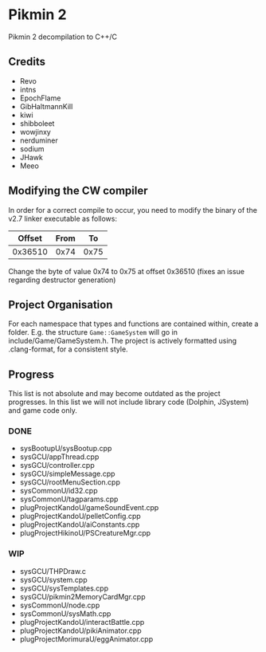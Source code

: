 # Pikmin 2
Pikmin 2 decompilation to C++/C

## Credits
- Revo
- intns
- EpochFlame
- GibHaltmannKill
- kiwi
- shibboleet
- wowjinxy
- nerduminer
- sodium
- JHawk
- Meeo

## Modifying the CW compiler
In order for a correct compile to occur, you need to modify the binary of the v2.7 linker executable as follows:

| Offset | From | To |
| :---: | :---: | :---: |
| 0x36510 | 0x74 | 0x75 |

Change the byte of value 0x74 to 0x75 at offset 0x36510 (fixes an issue regarding destructor generation)

## Project Organisation
For each namespace that types and functions are contained within, create a folder. E.g. the structure `Game::GameSystem` will go in include/Game/GameSystem.h.
The project is actively formatted using .clang-format, for a consistent style.

## Progress
This list is not absolute and may become outdated as the project progresses. In this list we will not include library code (Dolphin, JSystem) and game code only.

### DONE
- sysBootupU/sysBootup.cpp
- sysGCU/appThread.cpp
- sysGCU/controller.cpp
- sysGCU/simpleMessage.cpp
- sysGCU/rootMenuSection.cpp
- sysCommonU/id32.cpp
- sysCommonU/tagparams.cpp
- plugProjectKandoU/gameSoundEvent.cpp
- plugProjectKandoU/pelletConfig.cpp
- plugProjectKandoU/aiConstants.cpp
- plugProjectHikinoU/PSCreatureMgr.cpp

### WIP
- sysGCU/THPDraw.c
- sysGCU/system.cpp
- sysGCU/sysTemplates.cpp
- sysGCU/pikmin2MemoryCardMgr.cpp
- sysCommonU/node.cpp
- sysCommonU/sysMath.cpp
- plugProjectKandoU/interactBattle.cpp
- plugProjectKandoU/pikiAnimator.cpp
- plugProjectMorimuraU/eggAnimator.cpp
